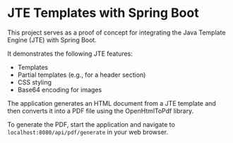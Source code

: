# JTE Templates with Spring Boot

This project serves as a proof of concept for integrating the Java Template Engine (JTE) with Spring Boot.

It demonstrates the following JTE features:

*   Templates
*   Partial templates (e.g., for a header section)
*   CSS styling
*   Base64 encoding for images

The application generates an HTML document from a JTE template and then converts it into a PDF file using the OpenHtmlToPdf library.

To generate the PDF, start the application and navigate to `localhost:8080/api/pdf/generate` in your web browser.